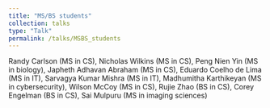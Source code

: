 ```yaml
---
title: "MS/BS students"
collection: talks
type: "Talk"
permalink: /talks/MSBS_students
---
```


Randy Carlson (MS in CS), Nicholas Wilkins (MS in CS), Peng Nien Yin (MS in biology), Japheth Adhavan Abraham (MS in CS), Eduardo Coelho de Lima (MS in IT), Sarvagya Kumar Mishra (MS in IT), Madhumitha Karthikeyan (MS in cybersecurity), Wilson McCoy (MS in CS), Rujie Zhao (BS in CS), Corey Engelman (BS in CS), Sai Mulpuru (MS in imaging sciences)
